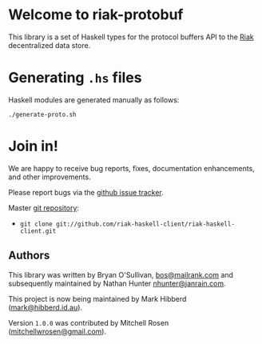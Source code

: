 # Welcome to riak-protobuf

This library is a set of Haskell types for the protocol buffers API to the
[Riak](http://www.basho.com/Riak.html) decentralized data store.

# Generating `.hs` files

Haskell modules are generated manually as follows:

`./generate-proto.sh`

# Join in!

We are happy to receive bug reports, fixes, documentation enhancements,
and other improvements.

Please report bugs via the
[github issue tracker](http://github.com/riak-haskell-client/riak-haskell-client/issues).

Master [git repository](http://github.com/riak-haskell-client/riak-haskell-client):

* `git clone git://github.com/riak-haskell-client/riak-haskell-client.git`

Authors
-------

This library was written by Bryan O'Sullivan,
<bos@mailrank.com> and subsequently maintained by Nathan Hunter <nhunter@janrain.com>.

This project is now being maintained by Mark Hibberd (<mark@hibberd.id.au>).

Version `1.0.0` was contributed by Mitchell Rosen (<mitchellwrosen@gmail.com>).
